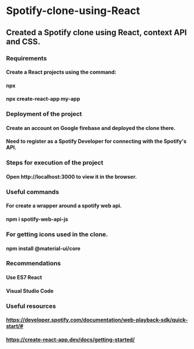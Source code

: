 # Spotify-clone-using-React

## Created a Spotify clone using React, context API and CSS.

### Requirements
#### Create a React projects using the command:
#### npx
#### npx create-react-app my-app
  

### Deployment of the project
#### Create an account on Google firebase and deployed the clone there.
#### Need to register as a Spotify Developer for connecting with the Spotify's API.

### Steps for execution of the project
#### Open http://localhost:3000 to view it in the browser.

### Useful commands
#### For create a wrapper around a spotify web api.
#### npm i spotify-web-api-js

### For getting icons used in the clone.
#### npm install @material-ui/core 

### Recommendations
#### Use ES7 React
#### Visual Studio Code

### Useful resources
#### https://developer.spotify.com/documentation/web-playback-sdk/quick-start/#
#### https://create-react-app.dev/docs/getting-started/
